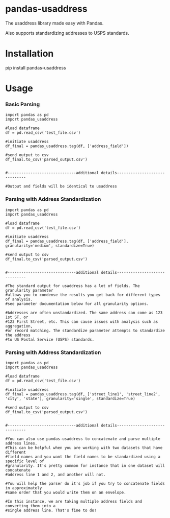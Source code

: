 # pandas-usaddress
The usaddress library made easy with Pandas.

Also supports standardizing addresses to USPS standards.

# Installation

pip install pandas-usaddress

# Usage

### Basic Parsing

    import pandas as pd
    import pandas_usaddress

    #load dataframe
    df = pd.read_csv('test_file.csv')

    #initiate usaddress
    df_final = pandas_usaddress.tag(df, ['address_field'])

    #send output to csv
    df_final.to_csv('parsed_output.csv')
    
    
    #------------------------------additional details------------------------------

    #Output and fields will be identical to usaddress

### Parsing with Address Standardization

    import pandas as pd
    import pandas_usaddress

    #load dataframe
    df = pd.read_csv('test_file.csv')

    #initiate usaddress
    df_final = pandas_usaddress.tag(df, ['address_field'], granularity='medium', standardize=True)

    #send output to csv
    df_final.to_csv('parsed_output.csv')
    
    
    #------------------------------additional details------------------------------

    #The standard output for usaddress has a lot of fields. The granularity parameter
    #allows you to condense the results you get back for different types of analysis.
    #see parameter documentation below for all granularity options.
    
    #Addresses are often unstandardized. The same address can come as 123 1st ST, or
    #123 First Street, etc. This can cause issues with analysis such as aggregation,
    #or record matching. The standardize parameter attempts to standardize the address
    #to US Postal Service (USPS) standards.
    
### Parsing with Address Standardization

    import pandas as pd
    import pandas_usaddress

    #load dataframe
    df = pd.read_csv('test_file.csv')

    #initiate usaddress
    df_final = pandas_usaddress.tag(df, ['street_line1', 'street_line2', 'city', 'state'], granularity='single', standardize=True)

    #send output to csv
    df_final.to_csv('parsed_output.csv')
    
    
    #------------------------------additional details------------------------------
    
    #You can also use pandas-usaddress to concatenate and parse multiple address lines. 
    #This can be helpful when you are working with two datasets that have different 
    #field names and you want the field names to be standardized using a specific level of
    #granularity. It's pretty common for instance that in one dataset will concatenate 
    #address line 1 and 2, and another will not.
    
    #You will help the parser do it's job if you try to concatenate fields in approximately
    #same order that you would write them on an envelope.
    
    #In this instance, we are taking multiple address fields and converting them into a
    #single address line. That's fine to do!
    

